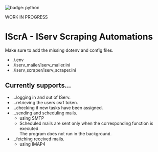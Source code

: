 ![badge: python](https://img.shields.io/badge/Lang-Python-informational?style=for-the-badge&logo=Python&logoColor=white&color=fcd132)

WORK IN PROGRESS

# IScrA - IServ Scraping Automations
Make sure to add the missing dotenv and config files.
- ./.env
- ./iserv_mailer/iserv_mailer.ini
- ./iserv_scraper/iserv_scraper.ini

## Currently supports...
- ...logging in and out of IServ.
- ...retrieving the users csrf token.
- ...checking if new tasks have been assigned.
- ...sending and scheduling mails.
  - using SMTP
  - Scheduled mails are sent only when the corresponding function is executed. <br/>The program does not run in the background.
- ...fetching received mails.
  - using IMAP4

